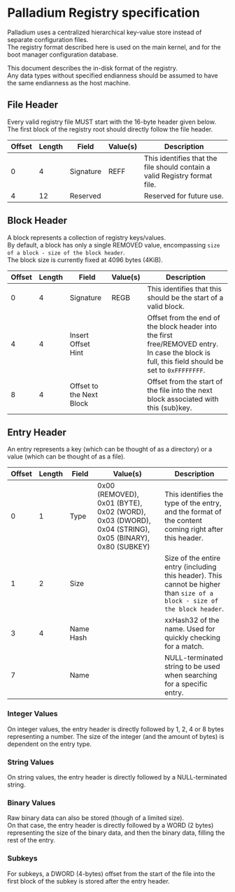 # Palladium Registry specification

Palladium uses a centralized hierarchical key-value store instead of separate configuration files.  
The registry format described here is used on the main kernel, and for the boot manager configuration database.

This document describes the in-disk format of the registry.  
Any data types without specified endianness should be assumed to have the same endianness as the host machine.

## File Header

Every valid registry file MUST start with the 16-byte header given below.  
The first block of the registry root should directly follow the file header.

|Offset|Length|Field|Value(s)|Description|
|--|--|--|--|--|
|0|4|Signature|REFF|This identifies that the file should contain a valid Registry format file.|
|4|12|Reserved||Reserved for future use.|

## Block Header

A block represents a collection of registry keys/values.  
By default, a block has only a single REMOVED value, encompassing `size of a block - size of the block header`.  
The block size is currently fixed at 4096 bytes (4KiB).

|Offset|Length|Field|Value(s)|Description|
|--|--|--|--|--|
|0|4|Signature|REGB|This identifies that this should be the start of a valid block.|
|4|4|Insert Offset Hint||Offset from the end of the block header into the first free/REMOVED entry. In case the block is full, this field should be set to `0xFFFFFFFF`.|
|8|4|Offset to the Next Block||Offset from the start of the file into the next block associated with this (sub)key.|

## Entry Header

An entry represents a key (which can be thought of as a directory) or a value (which can be thought of as a file).

|Offset|Length|Field|Value(s)|Description|
|--|--|--|--|--|
|0|1|Type|0x00 (REMOVED), 0x01 (BYTE), 0x02 (WORD), 0x03 (DWORD), 0x04 (STRING), 0x05 (BINARY), 0x80 (SUBKEY)|This identifies the type of the entry, and the format of the content coming right after this header.|
|1|2|Size||Size of the entire entry (including this header). This cannot be higher than `size of a block - size of the block header`.|
|3|4|Name Hash||xxHash32 of the name. Used for quickly checking for a match.|
|7||Name||NULL-terminated string to be used when searching for a specific entry.|

### Integer Values

On integer values, the entry header is directly followed by 1, 2, 4 or 8 bytes representing a number. The size of the integer (and the amount of bytes) is dependent on the entry type.

### String Values

On string values, the entry header is directly followed by a NULL-terminated string.

### Binary Values

Raw binary data can also be stored (though of a limited size).  
On that case, the entry header is directly followed by a WORD (2 bytes) representing the size of the binary data, and then the binary data, filling the rest of the entry.

### Subkeys

For subkeys, a DWORD (4-bytes) offset from the start of the file into the first block of the subkey is stored after the entry header.
